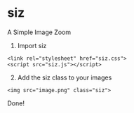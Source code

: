 # siz
A Simple Image Zoom

1) Import siz  
```
<link rel="stylesheet" href="siz.css">
<script src="siz.js"></script>
```

2) Add the siz class to your images  
```
<img src="image.png" class="siz">
```

Done!
